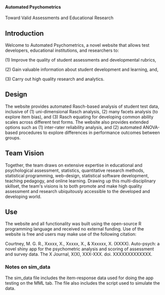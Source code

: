#### Automated Psychometrics ####
Toward Valid Assessments and Educational Research

## Introduction
Welcome to Automated Psychometrics, a novel website that allows test developers, educational institutions, and researchers to:

(1) Improve the quality of student assessments and developmental rubrics,

(2) Gain valuable information about student development and learning, and,

(3) Carry out high quality research and analytics.

## Design
The website provides automated Rasch-based analysis of student test data, inclusive of (1) uni-dimensional Rasch analysis, (2) many facets analysis (to explore item bias), and (3) Rasch equating for developing common ability scales across different test forms. The website also provides extended options such as (1) inter-rater reliability analysis, and (2) automated ANOVA-based procedures to explore differences in performance outcomes between groups.

## Team Vision
Together, the team draws on extensive expertise in educational and psychological assessment, statistics, quantitative research methods, statistical programming, web-design, statistical software development, teaching pedagogy, and online learning. Drawing up this multi-disciplinary skillset, the team's visions is to both promote and make high quality assessment and research ubiquitously accessible to the developed and developing world.

## Use
The website and all functionality was built using the open-source R programming language and received no external funding. Use of the website is free and users may make use of the following citation:

Courtney, M. G. R., Xxxxx, X., Xxxxx, X., & Xxxxxx, X. (XXXX). Auto-psych: a novel shiny app for the psychometric analysis and scoring of assessment and survey data. The X Journal, X(X), XXX-XXX. doi. XXXXXXXXXXXXX.

### Notes on sim_data
The sim_data file includes the item-response data used for doing the app testing on the MML tab. The file also includes the script used to simulate the data. 